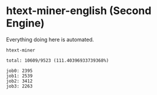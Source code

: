 # htext-miner-english (Second Engine)

Everything doing here is automated.

```
htext-miner

total: 10609/9523 (111.40396933739368%)

job0: 2395
job1: 2539
job2: 3412
job3: 2263
```